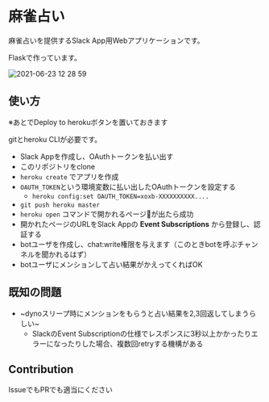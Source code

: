 # 麻雀占い

麻雀占いを提供するSlack App用Webアプリケーションです。

Flaskで作っています。

![ 2021-06-23 12 28 59](https://user-images.githubusercontent.com/2645151/123031043-a2c72680-d41e-11eb-8a67-7544e4232984.png)


## 使い方
※あとでDeploy to herokuボタンを置いておきます

gitとheroku CLIが必要です。

- Slack Appを作成し、OAuthトークンを払い出す
- このリポジトリをclone
- `heroku create` でアプリを作成
- `OAUTH_TOKEN`という環境変数に払い出したOAuthトークンを設定する
  - `heroku config:set OAUTH_TOKEN=xoxb-XXXXXXXXXX....`
- `git push heroku master`
- `heroku open` コマンドで開かれるページ:blowfish:が出たら成功
- 開かれたページのURLをSlack Appの **Event Subscriptions** から登録し、認証する
- botユーザを作成し、chat:write権限を与えます（このときbotを呼ぶチャンネルを聞かれるはず）
- botユーザにメンションして占い結果がかえってくればOK


## 既知の問題
- ~dynoスリープ時にメンションをもらうと占い結果を2,3回返してしまうらしい~
  - SlackのEvent Subscriptionの仕様でレスポンスに3秒以上かかったりエラーになったりした場合、複数回retryする機構がある

## Contribution
IssueでもPRでも適当にください
